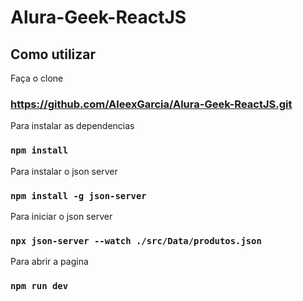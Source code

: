 # Alura-Geek-ReactJS

## Como utilizar

Faça o clone

### https://github.com/AleexGarcia/Alura-Geek-ReactJS.git

Para instalar as dependencias

### `npm install`

Para instalar o json server

### `npm install -g json-server`

Para iniciar o json server

### `npx json-server --watch ./src/Data/produtos.json`

Para abrir a pagina

### `npm run dev`


